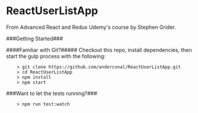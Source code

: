 # ReactUserListApp

From Advanced React and Redux Udemy's course by Stephen Grider.

###Getting Started###

####Familiar with Git?#####
Checkout this repo, install dependencies, then start the gulp process with the following:

```
	> git clone https://github.com/anderconal/ReactUserListApp.git
	> cd ReactUserListApp
	> npm install
	> npm start
```
###Want to let the tests running?###
```
	> npm run test:watch
```
